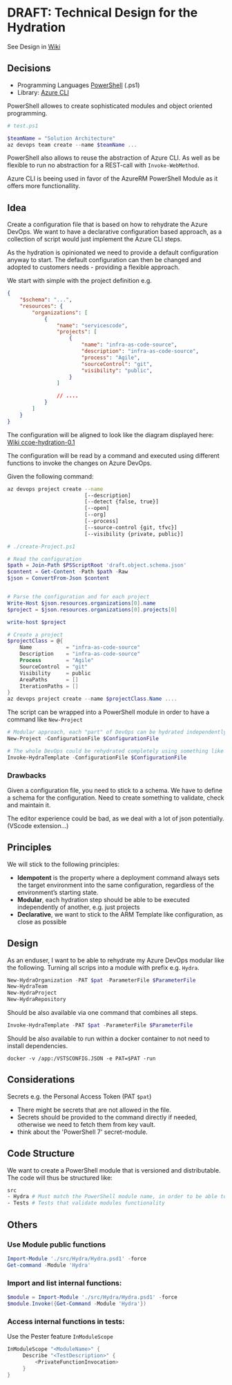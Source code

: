 # DRAFT: Technical Design for the Hydration

See Design in [Wiki](https://servicescode.visualstudio.com/infra-as-code-source/_wiki/wikis/Wiki/4888/Cloud-Center-of-Excellence)

## Decisions

- Programming Languages [PowerShell](https://docs.microsoft.com/en-us/powershell/scripting/whats-new/what-s-new-in-powershell-70?view=powershell-7) (.ps1)
- Library: [Azure CLI](https://docs.microsoft.com/en-us/CLI/azure/install-azure-CLI)

PowerShell allowes to create sophisticated modules and object oriented programming.

```powershell
# test.ps1

$teamName = "Solution Architecture"
az devops team create --name $teamName ...
```

PowerShell also allows to reuse the abstraction of Azure CLI. As well as be flexible to run no abstraction for a REST-call with 
`Invoke-WebMethod`.

Azure CLI is beeing used in favor of the AzureRM PowerShell Module as it offers more functionallity.

## Idea

Create a configuration file that is based on how to rehydrate the Azure DevOps.
We want to have a declarative configuration based approach, as a collection of script would just implement the Azure CLI steps.
 
As the hydration is opinionated we need to provide a default configuration anyway to start.
The default configuration can then be changed and adopted to customers needs - providing a flexible approach.

We start with simple with the project definition e.g.

```json
{
    "$schema": "...",
    "resources": {
        "organizations": [
            {
                "name": "servicescode",
                "projects": [
                    {
                        "name": "infra-as-code-source",
                        "description": "infra-as-code-source",
                        "process": "Agile",
                        "sourceControl": "git",
                        "visibility": "public",
                    }
                ]

                // ....
            }
        ]
    }
}
```

The configuration will be aligned to look like the diagram displayed here: [Wiki ccoe-hydration-0.1](https://servicescode.visualstudio.com/infra-as-code-source/_wiki/wikis/Wiki/4888/Cloud-Center-of-Excellence?anchor=ccoe-hydration-0.1) 

The configuration will be read by a command and executed using different functions to invoke the changes on Azure DevOps.

Given the following command:

```sh
az devops project create --name
                         [--description]
                         [--detect {false, true}]
                         [--open]
                         [--org]
                         [--process]
                         [--source-control {git, tfvc}]
                         [--visibility {private, public}]
```


```powershell
# ./create-Project.ps1

# Read the configuration
$path = Join-Path $PSScriptRoot 'draft.object.schema.json'
$content = Get-Content -Path $path -Raw
$json = ConvertFrom-Json $content


# Parse the configuration and for each project
Write-Host $json.resources.organizations[0].name
$project = $json.resources.organizations[0].projects[0]

write-host $project

# Create a project
$projectClass = @{
    Name           = "infra-as-code-source" 
    Description    = "infra-as-code-source" 
    Process        = "Agile" 
    SourceControl  = "git" 
    Visibility     = public
    AreaPaths      = []
    IterationPaths = []
}
az devops project create --name $projectClass.Name ....
```

The script can be wrapped into a PowerShell module in order to have a command like `New-Project`

```powershell
# Modular approach, each "part" of DevOps can be hydrated independently
New-Project -ConfigurationFile $ConfigurationFile

# The whole DevOps could be rehydrated completely using something like this:
Invoke-HydraTemplate -ConfigurationFile $ConfigurationFile
```

### Drawbacks

Given a configuration file, you need to stick to a schema.
We have to define a schema for the configuration. Need to create something to validate, check and maintain it.

The editor experience could be bad, as we deal with a lot of json potentially. (VScode extension...)

## Principles

We will stick to the following principles: 

- **Idempotent**  is the property where a deployment command always sets the target environment into the same configuration, regardless of the environment’s starting state.
- **Modular**, each hydration step should be able to be executed independently of another, e.g. just projects
- **Declarative**, we want to stick to the ARM Template like configuration, as close as possible

## Design

As an enduser, I want to be able to rehydrate my Azure DevOps modular like the following. Turning all scrips into a module with prefix e.g. `Hydra`.

```powershell
New-HydraOrganization -PAT $pat -ParameterFile $ParameterFile
New-HydraTeam
New-HydraProject
New-HydraRepository
```

Should be also available via one command that combines all steps.

```powershell
Invoke-HydraTemplate -PAT $pat -ParameterFile $ParameterFile
```

Should be also available to run within a docker container to not need to install dependencies. 

```shell
docker -v /app:/VSTSCONFIG.JSON -e PAT=$PAT -run
```


## Considerations

Secrets e.g. the Personal Access Token (PAT `$pat`)

- There might be secrets that are not allowed in the file.
- Secrets should be provided to the command directly if needed, otherwise we need to fetch them from key vault.
- think about the 'PowerShell 7' secret-module.

## Code Structure

We want to create a PowerShell module that is versioned and distributable.
The code will thus be structured like:

```sh
src
- Hydra # Must match the PowerShell module name, in order to be able to be imported
- Tests # Tests that validate modules functionality
```

## Others

### Use Module public functions

```powershell
Import-Module './src/Hydra/Hydra.psd1' -force
Get-command -Module 'Hydra'
```

### Import and list internal functions:

```powershell
$module = Import-Module './src/Hydra/Hydra.psd1' -force
$module.Invoke({Get-Command -Module 'Hydra'})
```

### Access internal functions in tests:

Use the Pester feature `InModuleScope`

```PowerShell
InModuleScope "<ModuleName>" {
     Describe "<TestDescription>" {
         <PrivateFunctionInvocation>
     }
}
```
